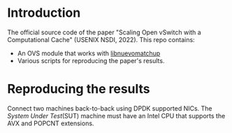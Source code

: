 # Introduction
The official source code of the paper "Scaling Open vSwitch with a
Computational Cache" (USENIX NSDI, 2022). This repo contains:
   * An OVS module that works with [libnuevomatchup](https://alonrashelbach.com/libnuevomatchup)
   * Various scripts for reproducing the paper's results.

# Reproducing the results

Connect two machines back-to-back using DPDK supported NICs.
The *System Under Test*(SUT) machine must have an Intel CPU that
supports the AVX and POPCNT extensions.


